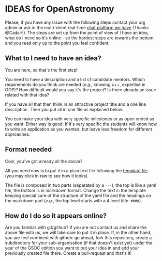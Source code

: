 # IDEAS for OpenAstronomy

Please, if you have any issue with the following steps contact your org admin or
ask in the multi-client real-time
[chat platform we have](http://openastronomy.org/contact.html) (Thanks @Cadair!).
The steps are set up from the point of view of I have an idea, what do I need so
it's online - so the hardest steps are towards the bottom, and you read only up
to the point you feel confident.

## What to I need to have an idea?

You are here, so that's the first step!

You need to have a description and a list of candidate mentors. Which requirements
do you think are needed (_e.g._, knowing c++, expertise in OOP)? How difficult
would you say it's the project? Is there already an issue related with that idea?

If you have all that then think in an attractive project title and a one line
description. Then you put all in one file as explained below.

You can make your idea with very specific milestones or as open ended as you
want. Either way is good. If it's very specific the students will know how to
write an application as you wanted, but leave less freedom for different
approaches.

## Format needed

Cool,  you've got already all the above?

All you need now is to put it in a plain text file following
the [template file](./_template.md) (you may click in raw to see how it looks).

The file is composed in two parts (separated by a `---`), the top is like a yaml
file, the bottom is in markdown format. Change the text in the template keeping
special care of the structure of the yaml file and the headings on the markdown
part (_e.g._, the top level starts with a 4 level title: `####`).


## How do I do so it appears online?

Are you familiar with git/github? If you are not contact us and share the above
file with us, we will take care to put it in place.
If, in the other hand, you are feel confident with github: go ahead, fork this
repository, create a subdirectory for your sub-organisation (if that doesn't
exist yet) under the year of the GSOC edition you want to put your idea in and
add your previously created file there. Create a pull-request and that's it!
